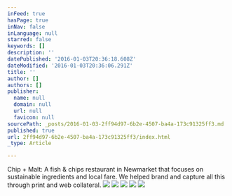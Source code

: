 ```yaml
---
inFeed: true
hasPage: true
inNav: false
inLanguage: null
starred: false
keywords: []
description: ''
datePublished: '2016-01-03T20:36:18.608Z'
dateModified: '2016-01-03T20:36:06.291Z'
title: ''
author: []
authors: []
publisher:
  name: null
  domain: null
  url: null
  favicon: null
sourcePath: _posts/2016-01-03-2ff94d97-6b2e-4507-ba4a-173c91325ff3.md
published: true
url: 2ff94d97-6b2e-4507-ba4a-173c91325ff3/index.html
_type: Article

---
```

Chip + Malt: A fish & chips restaurant in Newmarket that focuses on sustainable ingredients and local fare. We helped brand and capture all this through print and web collateral.
![](https://the-grid-user-content.s3-us-west-2.amazonaws.com/a8ab70ab-1ee9-485e-9e49-56dc1119655e.jpg)
![](https://the-grid-user-content.s3-us-west-2.amazonaws.com/44c9c114-2f3e-4286-ae50-d6bac4be0707.jpg)
![](https://the-grid-user-content.s3-us-west-2.amazonaws.com/cceea8b7-e17d-45e0-b512-86a53de8ff17.jpg)
![](https://the-grid-user-content.s3-us-west-2.amazonaws.com/2f04ae92-5a3f-43ad-a4d5-2095a1329dd4.jpg)
![](https://the-grid-user-content.s3-us-west-2.amazonaws.com/0fdd6c07-8695-4430-adc7-86b7e680c6a1.jpg)